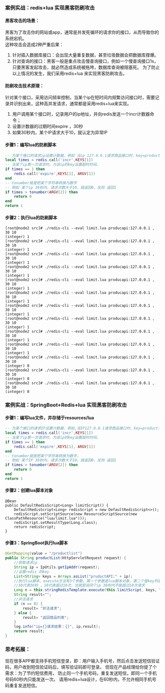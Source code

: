 
### 案例实战：redis+lua 实现黑客防刷攻击
#### 黑客攻击的场景：  
黑客为了攻击你的网站或app，通常是并发死循环的请求你的接口，从而导致你的系统宕机。  
这种攻击会造成2种严重后果：  
1. 针对插入数据库接口：会出现大量重复数据，甚至垃圾数据会把数据库撑爆。
2. 针对查询的接口：黑客一般是重点攻击慢查询接口，例如一个慢查询接口1s，只要黑客发起攻击，就必然造成系统被拖垮，数据库查询被阻塞死。
为了防止以上情况的发生，我们采用redis+lua 来实现黑客防刷攻击。

#### 防刷攻击技术原理：
针对某个接口，采用访问频率控制，当某个ip在短时间内频繁访问接口时，需要记录并识别出来，这种高并发请求，通常都是采用redis+lua来实现。
1. 用户调用某个接口时，记录用户的ip地址，并向redis发送一个incr计数器命令；
2. 设置计数器的过期时间expire ，30秒
3. 如果30秒内，某个IP请求大于10，就认定为异常IP  

#### 步骤1：编写lua的防刷脚本
```lua
-- 为某个接口的请求ip设置计数器，例如 当ip 127.0.0.1请求商品接口时，key=product:127.0.0.1
local times = redis.call('incr',KEYS[1])
-- 当某个ip第一次请求时，为该ip的key设置超时时间。
if times == 1 then
    redis.call('expire',KEYS[1], ARGV[1])
end
-- tonumber就是把某个字符串转换为数字
-- 例如 某个ip 30秒内，请求次数大于10，就返回0，反则 返回1
if times > tonumber(ARGV[2]) then
    return 0
end
return 1
```

#### 步骤2：执行lua的防刷脚本
```shell
[root@node2 src]# ./redis-cli --eval limit.lua producapi:127.0.0.1 , 30 10
(integer) 1
[root@node2 src]# ./redis-cli --eval limit.lua producapi:127.0.0.1 , 30 10
(integer) 1
[root@node2 src]# ./redis-cli --eval limit.lua producapi:127.0.0.1 , 30 10
(integer) 1
[root@node2 src]# ./redis-cli --eval limit.lua producapi:127.0.0.1 , 30 10
(integer) 1
[root@node2 src]# ./redis-cli --eval limit.lua producapi:127.0.0.1 , 30 10
(integer) 1
[root@node2 src]# ./redis-cli --eval limit.lua producapi:127.0.0.1 , 30 10
(integer) 1
[root@node2 src]# ./redis-cli --eval limit.lua producapi:127.0.0.1 , 30 10
(integer) 1
[root@node2 src]# ./redis-cli --eval limit.lua producapi:127.0.0.1 , 30 10
(integer) 1
[root@node2 src]# ./redis-cli --eval limit.lua producapi:127.0.0.1 , 30 10
(integer) 1
[root@node2 src]# ./redis-cli --eval limit.lua producapi:127.0.0.1 , 30 10
(integer) 1
[root@node2 src]# ./redis-cli --eval limit.lua producapi:127.0.0.1 , 30 10
(integer) 0
[root@node2 src]# ./redis-cli --eval limit.lua producapi:127.0.0.1 , 30 10
(integer) 0
[root@node2 src]# ./redis-cli --eval limit.lua producapi:127.0.0.1 , 30 10
(integer) 0
```

### 案例实战：SpringBoot+Redis+lua 实现黑客防刷攻击
#### 步骤1：编写lua文件，并存储于resources/lua
```lua
-- 为某个接口的请求IP设置计数器，例如,当IP127.0.0.1请求商品接口时，key=product:127.0.0.1
local times = redis.call('incr',KEYS[1])
-- 当某个ip第一次请求时，为该ip的key设置超时时间。
if times == 1 then
    redis.call('expire',KEYS[1], ARGV[1])
end
-- tonumber就是把某个字符串转换为数字，
-- 例如 某个IP 30秒内，请求次数大于10，就返回0，反则 返回1
if times > tonumber(ARGV[2]) then
    return 0
end
return 1

```
#### 步骤2：创建lua脚本对象
``` 
@Bean
public DefaultRedisScript<Long> limitScript() {
    DefaultRedisScript<Long> redisScript = new DefaultRedisScript<>();
    redisScript.setScriptSource(new ResourceScriptSource(new ClassPathResource("lua/limit.lua")));
    redisScript.setResultType(Long.class);
    return redisScript;
}
```

#### 步骤3：SpringBoot执行lua脚本
```java
@GetMapping(value = "/productlist")
public String productList(HttpServletRequest request) {
    //获取请求ip
    String ip = IpUtils.getIpAddr(request);
    //设置redis 的key
    List<String> keys = Arrays.asList("pruductAPI:" + ip);
    //执行lua脚本，execute方法有3个参数，第一个参数是lua脚本对象，第二个是key列表，第三个是lua的参数数组
    //30代表30秒 ，10代表超过10次，也就是说同个ip 30秒内不能超过10次请求
    Long n = this.stringRedisTemplate.execute(this.limitScript, keys, "30", "10");
    String result="";
    //非法请求
    if (n == 0) {
        result= "非法请求";
    } else {
        result= "返回商品列表";
    }
    log.info("ip={}请求结果：{}", ip,result);
    return result;
}
```
### 思考拓展：
现在很多APP都支持手机短信登录，即：用户输入手机号，然后点击发送短信验证码，用户收到短信验证码后，填写验证码即可登录。
但现在产品经理给你提了个需求：为了节约短信费用， 防止同一个手机号码，重复发送短信，即同一个手机号码60秒内只能发送一次。
请用redis+lua设计，在60秒内，不允许相同手机号码重复发送短信。
